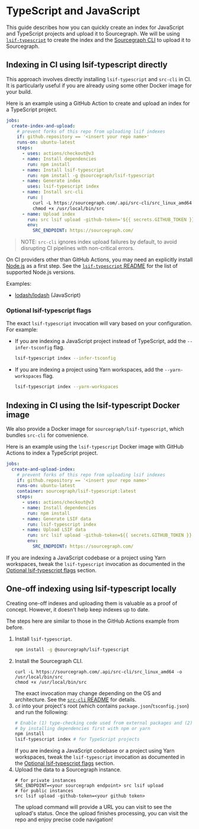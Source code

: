 # TypeScript and JavaScript

This guide describes how you can quickly create an index for JavaScript and TypeScript projects and upload it to Sourcegraph.
We will be using [`lsif-typescript`](https://github.com/sourcegraph/lsif-typescript) to create the index
and the [Sourcegraph CLI](https://github.com/sourcegraph/src-cli) to upload it to Sourcegraph.

## Indexing in CI using lsif-typescript directly

This approach involves directly installing `lsif-typescript` and `src-cli` in CI.
It is particularly useful if you are already using some other Docker image for your build.

Here is an example using a GitHub Action to create and upload an index for a TypeScript project.

```yaml
jobs:
  create-index-and-upload:
    # prevent forks of this repo from uploading lsif indexes
    if: github.repository == '<insert your repo name>'
    runs-on: ubuntu-latest
    steps:
      - uses: actions/checkout@v3
      - name: Install dependencies
        run: npm install
      - name: Install lsif-typescript
        run: npm install -g @sourcegraph/lsif-typescript
      - name: Generate index
        uses: lsif-typescript index
      - name: Install src-cli
        run: |
          curl -L https://sourcegraph.com/.api/src-cli/src_linux_amd64 -o /usr/local/bin/src
          chmod +x /usr/local/bin/src
      - name: Upload index
        run: src lsif upload -github-token='${{ secrets.GITHUB_TOKEN }}' -no-progress
        env:
          SRC_ENDPOINT: https://sourcegraph.com/
```

> NOTE: `src-cli` ignores index upload failures by default, to avoid disrupting CI pipelines
> with non-critical errors.

On CI providers other than GitHub Actions,
you may need an explicitly install [Node.js](https://nodejs.org/) as a first step.
See the [`lsif-typescript` README](https://github.com/sourcegraph/lsif-typescript)
for the list of supported Node.js versions.

Examples:

- [lodash/lodash](https://github.com/sourcegraph-codeintel-showcase/lodash/blob/master/.github/workflows/lsif.yml) (JavaScript)

### Optional lsif-typescript flags

The exact `lsif-typescript` invocation will vary based on your configuration.
For example:
- If you are indexing a JavaScript project instead of TypeScript, add the `--infer-tsconfig` flag.
  ```sh
  lsif-typescript index --infer-tsconfig
  ```
- If you are indexing a project using Yarn workspaces, add the `--yarn-workspaces` flag.
  ```sh
  lsif-typescript index --yarn-workspaces
  ```

## Indexing in CI using the lsif-typescript Docker image

We also provide a Docker image for `sourcegraph/lsif-typescript`, which bundles `src-cli` for convenience.

Here is an example using the `lsif-typescript` Docker image with GitHub Actions to index a TypeScript project.

```yaml
jobs:
  create-and-upload-index:
    # prevent forks of this repo from uploading lsif indexes
    if: github.repository == '<insert your repo name>'
    runs-on: ubuntu-latest
    container: sourcegraph/lsif-typescript:latest
    steps:
      - uses: actions/checkout@v3
      - name: Install dependencies
        run: npm install
      - name: Generate LSIF data
        run: lsif-typescript index
      - name: Upload LSIF data
        run: src lsif upload -github-token=${{ secrets.GITHUB_TOKEN }} -no-progress
        env:
          SRC_ENDPOINT: https://sourcegraph.com/
```

If you are indexing a JavaScript codebase or a project using Yarn workspaces,
tweak the `lsif-typescript` invocation as documented
in the [Optional lsif-typescript flags](#optional-lsif-typescript-flags) section.

## One-off indexing using lsif-typescript locally

Creating one-off indexes and uploading them is valuable as a proof of concept.
However, it doesn't help keep indexes up to date.

The steps here are similar to those in the GitHub Actions example from before.

1. Install `lsif-typescript`.
   ```sh
   npm install -g @sourcegraph/lsif-typescript
   ```
2. Install the Sourcegraph CLI.
   ```
   curl -L https://sourcegraph.com/.api/src-cli/src_linux_amd64 -o /usr/local/bin/src
   chmod +x /usr/local/bin/src
   ```
   The exact invocation may change depending on the OS and architecture.
   See the [`src-cli` README](https://github.com/sourcegraph/src-cli#installation) for details.
3. `cd` into your project's root (which contains `package.json`/`tsconfig.json`) and run the following:
   ```sh
   # Enable (1) type-checking code used from external packages and (2) cross-repo navigation
   # by installing dependencies first with npm or yarn
   npm install
   lsif-typescript index # for TypeScript projects
   ```
   If you are indexing a JavaScript codebase or a project using Yarn workspaces,
   tweak the `lsif-typescript` invocation as documented
   in the [Optional lsif-typescript flags](#optional-lsif-typescript-flags) section.
4. Upload the data to a Sourcegraph instance.
   ```
   # for private instances
   SRC_ENDPOINT=<your sourcegraph endpoint> src lsif upload
   # for public instances
   src lsif upload -github-token=<your github token>
   ```
   The upload command will provide a URL you can visit to see the upload's status. 
   Once the upload finishes processing, you can visit the repo and enjoy precise code navigation!
